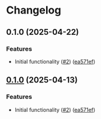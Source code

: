 # Changelog

## 0.1.0 (2025-04-22)


### Features

* Initial functionality ([#2](https://github.com/DiamondJoseph/monster-stats/issues/2)) ([ea571ef](https://github.com/DiamondJoseph/monster-stats/commit/ea571ef0a4e5544db842c7c9163366535ae2759b))

## [0.1.0](https://github.com/DiamondJoseph/monster-stats/compare/v0.0.3...v0.1.0) (2025-04-13)


### Features

* Initial functionality ([#2](https://github.com/DiamondJoseph/monster-stats/issues/2)) ([ea571ef](https://github.com/DiamondJoseph/monster-stats/commit/ea571ef0a4e5544db842c7c9163366535ae2759b))

